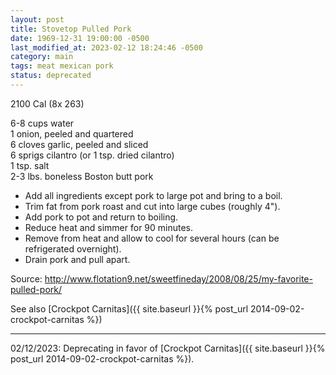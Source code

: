 ```yaml
---
layout: post
title: Stovetop Pulled Pork
date: 1969-12-31 19:00:00 -0500
last_modified_at: 2023-02-12 18:24:46 -0500
category: main
tags: meat mexican pork
status: deprecated
---
```

2100 Cal (8x 263)
  
6-8 cups water  
1 onion, peeled and quartered  
6 cloves garlic, peeled and sliced  
6 sprigs cilantro (or 1 tsp. dried cilantro)  
1 tsp. salt  
2-3 lbs. boneless Boston butt pork  

 * Add all ingredients except pork to large pot and bring to a boil.
 * Trim fat from pork roast and cut into large cubes (roughly 4").
 * Add pork to pot and return to boiling.
 * Reduce heat and simmer for 90 minutes.
 * Remove from heat and allow to cool for several hours (can be refrigerated overnight).
 * Drain pork and pull apart.

Source: <http://www.flotation9.net/sweetfineday/2008/08/25/my-favorite-pulled-pork/>
  
See also [Crockpot Carnitas]({{ site.baseurl }}{% post_url 2014-09-02-crockpot-carnitas %})

---

02/12/2023: Deprecating in favor of [Crockpot Carnitas]({{ site.baseurl }}{% post_url 2014-09-02-crockpot-carnitas %}).
